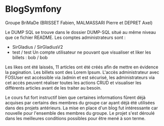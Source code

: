 # BlogSymfony

Groupe BriMaDe (BRISSET Fabien, MALMASSARI Pierre et DEPRET Axel)

Le DUMP SQL se trouve dans le dossier DUMP-SQL situé au même niveau que ce fichier README.
Les comptes administrateurs sont : 
- SirGladius / SirGladiusV2
- test / test
Un compte utilisateur ne pouvant que visualiser et liker les billets : 
bob / bob

Les likes ont été laissés, 11 articles ont été créés afin de mettre en évidence la pagination.
Les billets sont des Lorem Ipsum.
L'accès administrateur avec FOSUser est accéssible via /admin et est sécurisé, les administrateurs via cet accès peuvent réaliser toutes les actions CRUD et visualiser les différents articles avant de les traiter au besoin.

Le cours fut fort instructif bien que certaines informations fûrent déjà acquises par certains des membres du groupe car ayant déjà été utilisées dans des projets antérieurs.
La mise en place d'un blog fut intéressante car nouvelle pour l'ensemble des membres du groupe.
Le projet s'est déroulé dans les meilleures conditions possibles pour être mené à son terme.
